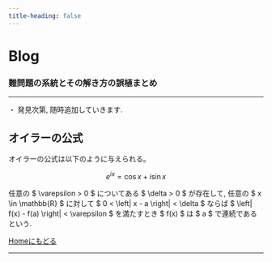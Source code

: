 ```yaml
---
title-heading: false
---
```

<!-- Global site tag (gtag.js) - Google Analytics -->
<script async src="https://www.googletagmanager.com/gtag/js?id=UA-212193483-1"></script>
<script>
  window.dataLayer = window.dataLayer || [];
  function gtag(){dataLayer.push(arguments);}
  gtag('js', new Date());

  gtag('config', 'UA-212193483-1');
</script>
<!-- mathjax -->
<script type="text/javascript" async="" src="https://cdnjs.cloudflare.com/ajax/libs/mathjax/2.7.7/MathJax.js?config=TeX-MML-AM_CHTML">
</script>
<script type="text/x-mathjax-config">
 MathJax.Hub.Config({
 tex2jax: {
 inlineMath: [['$', '$'] ],
 displayMath: [ ['$$','$$'], ["\\[","\\]"] ]
 }
 });
</script>

# Blog

### 難問題の系統とその解き方の誤植まとめ

---
・ 発見次第, 随時追加していきます.<br />

## オイラーの公式 

オイラーの公式は以下のように与えられる。 <br />

$$ e^{i x} = \cos{x} + i \sin{x} $$  

任意の $ \varepsilon > 0 $ についてある $ \delta > 0 $ が存在して, 任意の $ x \in \mathbb{R} $ に対して $ 0 < \left| x - a \right| < \delta $ ならば $ \left| f(x) - f(a) \right| < \varepsilon $ を満たすとき $ f(x) $ は $ a $ で連続であるという.

[Homeにもどる](https://koutya0akari.github.io/)

---

